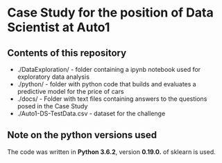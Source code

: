 # Case Study for the position of Data Scientist at Auto1

## Contents of this repository

* ./DataExploration/ - folder containing a ipynb notebook used for exploratory data analysis
* ./python/ - folder with python code that builds and evaluates a predictive model for the price of cars
* ./docs/ - Folder with text files containing answers to the questions posed in the Case Study
* ./Auto1-DS-TestData.csv - dataset for the challenge

## Note on the python versions used
The code was written in **Python 3.6.2**, version **0.19.0.** of sklearn is used.
